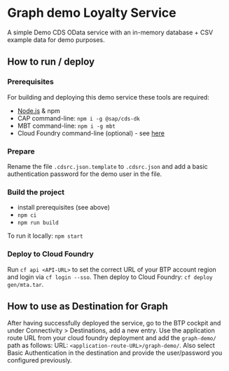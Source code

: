# Graph demo Loyalty Service

A simple Demo CDS OData service with an in-memory database + CSV example data for demo purposes.

## How to run / deploy

### Prerequisites

For building and deploying this demo service these tools are required:

- [Node.js](https://nodejs.org/en) & npm
- CAP command-line: `npm i -g @sap/cds-dk`
- MBT command-line: `npm i -g mbt`
- Cloud Foundry command-line (optional) - see [here](https://docs.cloudfoundry.org/cf-cli/install-go-cli.html)

### Prepare

Rename the file `.cdsrc.json.template` to `.cdsrc.json` and add a basic authentication password for the demo user in the file.

### Build the project

- install prerequisites (see above)
- `npm ci`
- `npm run build`

To run it locally: `npm start`

### Deploy to Cloud Foundry

Run `cf api <API-URL>` to set the correct URL of your BTP account region and login via `cf login --sso`.
Then deploy to Cloud Foundry: `cf deploy gen/mta.tar`.

## How to use as Destination for Graph

After having successfully deployed the service, go to the BTP cockpit and under Connectivity > Destinations, add a new entry. Use the application route URL from your cloud foundry deployment and add the `graph-demo/` path as follows: URL: `<application-route-URL>/graph-demo/`. Also select Basic Authentication in the destination and provide the user/password you configured previously.
